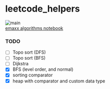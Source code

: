 # leetcode_helpers
![main](https://github.com/mohitanand001/leetcode_helpers/actions/workflows/main.yml/badge.svg) <br>
[emaxx algorithms notebook](https://cp-algorithms.com/)

### TODO

- [ ] Topo sort (DFS)
- [ ] Topo sort (BFS)
- [ ] Dijkstra
- [x] BFS (level order, and normal)
- [x] sorting comparator
- [x] heap with comparator and custom data type
<!-- - [ ]  -->
